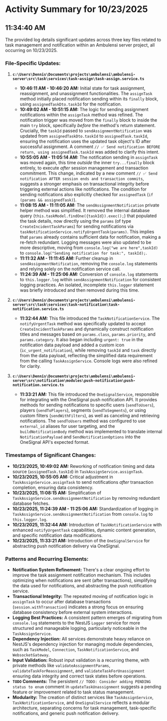 # Activity Summary for 10/23/2025

## 11:34:40 AM
The provided log details significant updates across three key files related to task management and notification within an Ambulensi server project, all occurring on 10/23/2025.

### File-Specific Updates:

1.  **`c:\Users\Dennis\Documents\projects\ambulensi\ambulensi-server\src\task\services\task-assign\task-assign.service.ts`**
    *   **10:46:11 AM - 10:46:20 AM:** Initial state for task assignment, reassignment, and unassignment functionalities. The `assignTask` method initially placed notification sending within its `finally` block, using `assignedTaskDto.taskId` for the notification.
    *   **10:49:02 AM - 10:51:15 AM:** The logic for sending assignment notifications within the `assignTask` method was refined. The notification trigger was moved from the `finally` block to inside the main `try` block, specifically *before* the method's return statement. Crucially, the `taskId` passed to `sendAssignmentNotification` was updated from `assignedTaskDto.taskId` to `assignedTask.taskId`, ensuring the notification uses the updated task object's ID after successful assignment. A comment `// ✅ Send notification BEFORE return, using assignedTask.taskId` was added to clarify this intent.
    *   **10:55:05 AM - 11:05:14 AM:** The notification sending in `assignTask` was moved again, this time *outside* the inner `try...finally` block entirely, to execute *after* session management and transaction commitment. This change, indicated by a new comment `// ✅ Send notification AFTER session ends and transaction commits`, suggests a stronger emphasis on transactional integrity before triggering external actions like notifications. The condition for sending notifications also explicitly checked for `assignedTask` (`if (params && assignedTask)`).
    *   **11:08:15 AM - 11:11:05 AM:** The `sendAssignmentNotification` private helper method was simplified. It removed the internal database query (`this.taskModel.findOne({taskId}).exec();`) that populated the task details, now directly using the `params` (of type `CreateIncidentTaskParams`) for sending notifications via `taskNotificationService.notifyUrgentTask(params)`. This implies that `params` already contains sufficient data for notification, making a re-fetch redundant. Logging messages were also updated to be more descriptive, moving from `console.log("we are here",taskId)` to `console.log("Sending notification for task:", taskId);`.
    *   **11:11:32 AM - 11:11:45 AM:** Further cleanup in `sendAssignmentNotification`, removing the `console.log` statements and relying solely on the notification service call.
    *   **11:24:39 AM - 11:25:06 AM:** Conversion of `console.log` statements to `this.logger.log` within `sendAssignmentNotification` for consistent logging practices. An isolated, incomplete `this.logger` statement was briefly introduced and then removed during this time.

2.  **`c:\Users\Dennis\Documents\projects\ambulensi\ambulensi-server\src\task\services\task-notification\task-notification.service.ts`**
    *   **11:32:44 AM:** This file introduced the `TaskNotificationService`. The `notifyUrgentTask` method was specifically updated to accept `CreateIncidentTaskParams` and dynamically construct notification titles and messages based on `params.class`, `params.priority`, and `params.category`. It also began including `urgent: true` in the notification data payload and added a custom icon (`ic_urgent_notification`), while removing `taskId` and `task` directly from the data payload, reflecting the simplified data requirement from the calling `TaskAssignService`. Console logs were also refined for clarity.

3.  **`c:\Users\Dennis\Documents\projects\ambulensi\ambulensi-server\src\notification\modules\push-notification\push-notification.service.ts`**
    *   **11:33:21 AM:** This file introduced the `OneSignalService`, responsible for integrating with the OneSignal push notification API. It provides methods for sending notifications to specific users (`sendToUsers`), players (`sendToPlayers`), segments (`sendToSegments`), or using custom filters (`sendWithFilters`), as well as canceling and retrieving notifications. The `sendToUsers` method was configured to use `external_id` aliases for user targeting, and the `buildNotificationBody` method was implemented to translate internal `NotificationPayload` and `SendNotificationOptions` into the OneSignal API's expected format.

### Timestamps of Significant Changes:

*   **10/23/2025, 10:49:02 AM:** Reworking of notification timing and data source (`assignedTask.taskId`) in `TaskAssignService.assignTask`.
*   **10/23/2025, 10:55:05 AM:** Critical adjustment in `TaskAssignService.assignTask` to send notifications *after* transaction completion, ensuring data consistency.
*   **10/23/2025, 11:08:15 AM:** Simplification of `TaskAssignService.sendAssignmentNotification` by removing redundant database fetches.
*   **10/23/2025, 11:24:39 AM - 11:25:06 AM:** Standardization of logging in `TaskAssignService.sendAssignmentNotification` from `console.log` to `this.logger.log`.
*   **10/23/2025, 11:32:44 AM:** Introduction of `TaskNotificationService` with enhanced `notifyUrgentTask` capabilities, dynamic content generation, and specific notification data modifications.
*   **10/23/2025, 11:33:21 AM:** Introduction of the `OneSignalService` for abstracting push notification delivery via OneSignal.

### Patterns and Recurring Elements:

*   **Notification System Refinement:** There's a clear ongoing effort to improve the task assignment notification mechanism. This includes optimizing when notifications are sent (after transactions), simplifying the data used for notifications, and abstracting the push notification service.
*   **Transactional Integrity:** The repeated moving of notification logic in `assignTask` to occur after database transactions (`session.withTransaction`) indicates a strong focus on ensuring database consistency before external system interactions.
*   **Logging Best Practices:** A consistent pattern emerges of migrating from `console.log` statements to the NestJS `Logger` service for more structured and manageable logging, particularly noticeable in the `TaskAssignService`.
*   **Dependency Injection:** All services demonstrate heavy reliance on NestJS's dependency injection for managing module dependencies, such as `TaskModel`, `Connection`, `TaskNotificationService`, and `WebsocketGateway`.
*   **Input Validation:** Robust input validation is a recurring theme, with private methods like `validateAssignmentParams`, `validateTaskForReassignment`, and `validateTaskForUnassignment` ensuring data integrity and correct task states before operations.
*   **`TODO` Comments:** The persistent `// TODO: Consider adding PENDING status to enum` comment in `updateTaskUnassignment` suggests a pending feature or improvement related to task status management.
*   **Modularity:** The creation of distinct services like `TaskAssignService`, `TaskNotificationService`, and `OneSignalService` reflects a modular architecture, separating concerns for task management, task-specific notifications, and generic push notification delivery.